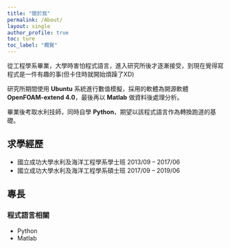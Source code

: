 ```yaml
---
title: "關於我"
permalink: /About/
layout: single
author_profile: true
toc: ture
toc_label: "概覽"
---
```


從工程學系畢業，大學時害怕程式語言，進入研究所後才逐漸接受，到現在覺得寫程式是一件有趣的事(但卡住時就開始煩躁了XD)

研究所期間使用 **Ubuntu** 系統進行數值模擬，採用的軟體為開源軟體 **OpenFOAM-extend 4.0**，最後再以 **Matlab** 做資料後處理分析。

畢業後考取水利技師，同時自學 **Python**，期望以該程式語言作為轉換跑道的基礎。

## 求學經歷
* 國立成功大學水利及海洋工程學系學士班 2013/09 – 2017/06
* 國立成功大學水利及海洋工程學系碩士班 2017/09 – 2019/06

## 專長
### 程式語言相關
* Python
* Matlab


